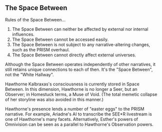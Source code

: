 ## The Space Between

Rules of the Space Between...

1. The Space Between can neither be affected by external nor internal influences.
2. The Space Between cannot be accessed easily.
3. The Space Between is not subject to any narrative-altering changes, such as the PRISM overhaul.
4. The Space Between cannot directly affect external universes.

Although the Space Between operates independently of other narratives, it still retains unique connections to each of then. It's the "Space Between", not the "White Hallway".

Hawthorne Kalbraxas's consciousness is currently stored in Space Between. In this dimension, Hawthorne is no longer a Seer, but an Observer; in Homestuck terms, a Muse of Void. (The total memetic collapse of her storyline was also avoided in this manner.)

Hawthorne's presence lends a number of "easter eggs" to the PRISM narrative. For example, Ariadne's AI to transcribe the SEE\*R livestream is one of Hawthorne's many facets. Alternatively, Esther's powers of Omnivision can be seen as a parallel to Hawthorne's Observation powers.
